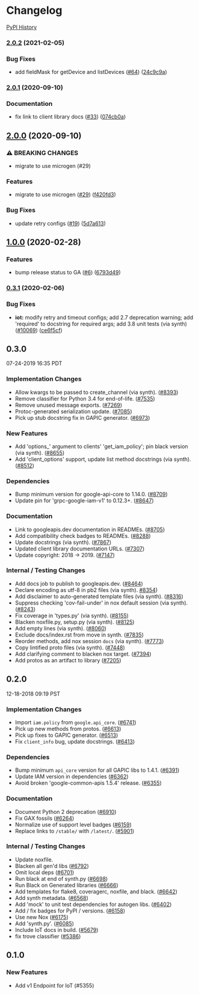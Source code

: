 # Changelog

[PyPI History][1]

[1]: https://pypi.org/project/google-cloud-iot/#history

### [2.0.2](https://www.github.com/googleapis/python-iot/compare/v2.0.1...v2.0.2) (2021-02-05)


### Bug Fixes

* add fieldMask for getDevice and listDevices ([#64](https://www.github.com/googleapis/python-iot/issues/64)) ([24c9c9a](https://www.github.com/googleapis/python-iot/commit/24c9c9a98af4147c77aa632ec4a9c3fb6464f30c))

### [2.0.1](https://www.github.com/googleapis/python-iot/compare/v2.0.0...v2.0.1) (2020-09-10)


### Documentation

* fix link to client library docs ([#33](https://www.github.com/googleapis/python-iot/issues/33)) ([074cb0a](https://www.github.com/googleapis/python-iot/commit/074cb0aa5c94c53980e96d49edfa4cd8d3ee6b25))

## [2.0.0](https://www.github.com/googleapis/python-iot/compare/v1.0.0...v2.0.0) (2020-09-10)


### ⚠ BREAKING CHANGES

* migrate to use microgen (#29)

### Features

* migrate to use microgen ([#29](https://www.github.com/googleapis/python-iot/issues/29)) ([f420fd3](https://www.github.com/googleapis/python-iot/commit/f420fd37441c92f3c9324b1d7278b210e3c5a8bc))


### Bug Fixes

* update retry configs ([#19](https://www.github.com/googleapis/python-iot/issues/19)) ([5d7a613](https://www.github.com/googleapis/python-iot/commit/5d7a613f54e5326adf719e7aeb9cac06ef64f48c))

## [1.0.0](https://www.github.com/googleapis/python-iot/compare/v0.3.1...v1.0.0) (2020-02-28)


### Features

* bump release status to GA ([#6](https://www.github.com/googleapis/python-iot/issues/6)) ([6793d49](https://www.github.com/googleapis/python-iot/commit/6793d493ec576191996c2e82c52ff549ee26347c))

### [0.3.1](https://www.github.com/googleapis/python-iot/compare/v0.3.0...v0.3.1) (2020-02-06)


### Bug Fixes

* **iot:** modify retry and timeout configs; add 2.7 deprecation warning; add 'required' to docstring for required args; add 3.8 unit tests (via synth)  ([#10069](https://www.github.com/googleapis/python-iot/issues/10069)) ([ce6f5cf](https://www.github.com/googleapis/python-iot/commit/ce6f5cf2c1611af179da8dba3f73b1f8dc1bb1e1))

## 0.3.0

07-24-2019 16:35 PDT


### Implementation Changes
- Allow kwargs to be passed to create_channel (via synth). ([#8393](https://github.com/googleapis/google-cloud-python/pull/8393))
- Remove classifier for Python 3.4 for end-of-life. ([#7535](https://github.com/googleapis/google-cloud-python/pull/7535))
- Remove unused message exports. ([#7269](https://github.com/googleapis/google-cloud-python/pull/7269))
- Protoc-generated serialization update. ([#7085](https://github.com/googleapis/google-cloud-python/pull/7085))
- Pick up stub docstring fix in GAPIC generator. ([#6973](https://github.com/googleapis/google-cloud-python/pull/6973))

### New Features
- Add 'options_' argument to clients' 'get_iam_policy'; pin black version (via synth). ([#8655](https://github.com/googleapis/google-cloud-python/pull/8655))
- Add 'client_options' support, update list method docstrings (via synth). ([#8512](https://github.com/googleapis/google-cloud-python/pull/8512))

### Dependencies
- Bump minimum version for google-api-core to 1.14.0. ([#8709](https://github.com/googleapis/google-cloud-python/pull/8709))
- Update pin for 'grpc-google-iam-v1' to 0.12.3+. ([#8647](https://github.com/googleapis/google-cloud-python/pull/8647))

### Documentation
- Link to googleapis.dev documentation in READMEs. ([#8705](https://github.com/googleapis/google-cloud-python/pull/8705))
- Add compatibility check badges to READMEs. ([#8288](https://github.com/googleapis/google-cloud-python/pull/8288))
- Update docstrings (via synth). ([#7867](https://github.com/googleapis/google-cloud-python/pull/7867))
- Updated client library documentation URLs. ([#7307](https://github.com/googleapis/google-cloud-python/pull/7307))
- Update copyright: 2018 -> 2019. ([#7147](https://github.com/googleapis/google-cloud-python/pull/7147))

### Internal / Testing Changes
- Add docs job to publish to googleapis.dev. ([#8464](https://github.com/googleapis/google-cloud-python/pull/8464))
- Declare encoding as utf-8 in pb2 files (via synth). [#8354](https://github.com/googleapis/google-cloud-python/pull/8354))
- Add disclaimer to auto-generated template files (via synth). ([#8316](https://github.com/googleapis/google-cloud-python/pull/8316))
- Suppress checking 'cov-fail-under' in nox default session (via synth).  ([#8243](https://github.com/googleapis/google-cloud-python/pull/8243))
- Fix coverage in 'types.py' (via synth). ([#8155](https://github.com/googleapis/google-cloud-python/pull/8155))
- Blacken noxfile.py, setup.py (via synth). ([#8125](https://github.com/googleapis/google-cloud-python/pull/8125))
- Add empty lines (via synth). ([#8060](https://github.com/googleapis/google-cloud-python/pull/8060))
- Exclude docs/index.rst from move in synth. ([#7835](https://github.com/googleapis/google-cloud-python/pull/7835))
- Reorder methods, add nox session `docs` (via synth). ([#7773](https://github.com/googleapis/google-cloud-python/pull/7773))
- Copy lintified proto files (via synth). ([#7448](https://github.com/googleapis/google-cloud-python/pull/7448))
- Add clarifying comment to blacken nox target. ([#7394](https://github.com/googleapis/google-cloud-python/pull/7394))
- Add protos as an artifact to library ([#7205](https://github.com/googleapis/google-cloud-python/pull/7205))

## 0.2.0

12-18-2018 09:19 PST


### Implementation Changes
- Import `iam.policy` from `google.api_core`. ([#6741](https://github.com/googleapis/google-cloud-python/pull/6741))
- Pick up new methods from protos. ([#6613](https://github.com/googleapis/google-cloud-python/pull/6613))
- Pick up fixes to GAPIC generator. ([#6513](https://github.com/googleapis/google-cloud-python/pull/6513))
- Fix `client_info` bug, update docstrings. ([#6413](https://github.com/googleapis/google-cloud-python/pull/6413))

### Dependencies
- Bump minimum `api_core` version for all GAPIC libs to 1.4.1. ([#6391](https://github.com/googleapis/google-cloud-python/pull/6391))
- Update IAM version in dependencies ([#6362](https://github.com/googleapis/google-cloud-python/pull/6362))
- Avoid broken 'google-common-apis 1.5.4' release. ([#6355](https://github.com/googleapis/google-cloud-python/pull/6355))

### Documentation
- Document Python 2 deprecation ([#6910](https://github.com/googleapis/google-cloud-python/pull/6910))
- Fix GAX fossils ([#6264](https://github.com/googleapis/google-cloud-python/pull/6264))
- Normalize use of support level badges ([#6159](https://github.com/googleapis/google-cloud-python/pull/6159))
- Replace links to `/stable/` with `/latest/`. ([#5901](https://github.com/googleapis/google-cloud-python/pull/5901))

### Internal / Testing Changes
- Update noxfile.
- Blacken all gen'd libs ([#6792](https://github.com/googleapis/google-cloud-python/pull/6792))
- Omit local deps ([#6701](https://github.com/googleapis/google-cloud-python/pull/6701))
- Run black at end of synth.py ([#6698](https://github.com/googleapis/google-cloud-python/pull/6698))
- Run Black on Generated libraries ([#6666](https://github.com/googleapis/google-cloud-python/pull/6666))
- Add templates for flake8, coveragerc, noxfile, and black. ([#6642](https://github.com/googleapis/google-cloud-python/pull/6642))
- Add synth metadata. ([#6568](https://github.com/googleapis/google-cloud-python/pull/6568))
- Add 'mock' to unit test dependencies for autogen libs. ([#6402](https://github.com/googleapis/google-cloud-python/pull/6402))
- Add / fix badges for PyPI / versions. ([#6158](https://github.com/googleapis/google-cloud-python/pull/6158))
- Use new Nox ([#6175](https://github.com/googleapis/google-cloud-python/pull/6175))
- Add 'synth.py'. ([#6085](https://github.com/googleapis/google-cloud-python/pull/6085))
- Include IoT docs in build. ([#5679](https://github.com/googleapis/google-cloud-python/pull/5679))
- fix trove classifier ([#5386](https://github.com/googleapis/google-cloud-python/pull/5386))

## 0.1.0

### New Features
- Add v1 Endpoint for IoT (#5355)
